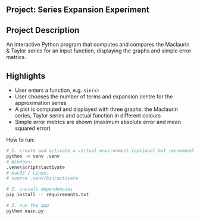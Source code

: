 Project: Series Expansion Experiment
-------------------


Project Description
-------------------
An interactive Python program that computes and compares the Maclaurin & Taylor series
for an input function, displaying the graphs and simple error metrics.

Highlights
----------
- User enters a function, e.g. `sin(x)`
- User chooses the number of terms and expansion centre for the approximation series
- A plot is computed and displayed with three graphs: the Maclaurin series, Taylor series and actual function in different colours
- Simple error metrics are shown (maximum absolute error and mean squared error)


How to run:
```bash
# 1. create and activate a virtual environment (optional but recommended)
python -m venv .venv
# Windows:
.venv\Scripts\activate
# macOS / Linux:
# source .venv/bin/activate

# 2. install dependencies
pip install -r requirements.txt

# 3. run the app
python main.py



